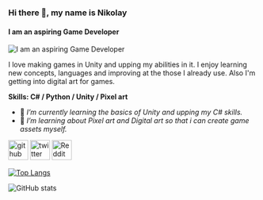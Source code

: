 ### Hi there 👋, my name is Nikolay
#### I am an aspiring Game Developer
![I am an aspiring Game Developer](https://arturssmirnovs.github.io/github-profile-readme-generator/images/banner.png)

I love making games in Unity and upping my abilities in it. I enjoy learning new concepts, languages and improving at the those I already use. Also I'm getting into digital art for games.

**Skills: C# / Python / Unity / Pixel art**

- 🌱 *I’m currently learning the basics of Unity and upping my C# skills.*
- 🌱 *I’m learning about Pixel art and Digital art so that i can create game assets myself.* 


[<img src='https://cdn.jsdelivr.net/npm/simple-icons@3.0.1/icons/github.svg' alt='github' height='40'>](https://github.com/nikolaytabalyov)  [<img src='https://cdn.jsdelivr.net/npm/simple-icons@3.0.1/icons/twitter.svg' alt='twitter' height='40'>](https://twitter.com/nikolaytabalyov)  [<img src='https://cdn.jsdelivr.net/npm/simple-icons@3.0.1/icons/reddit.svg' alt='Reddit' height='40'>](https://www.reddit.com/user/nikolaytabalyov)  

[![Top Langs](https://github-readme-stats.vercel.app/api/top-langs/?username=nikolaytabalyov)](https://github.com/anuraghazra/github-readme-stats)

![GitHub stats](https://github-readme-stats.vercel.app/api?username=nikolaytabalyov&show_icons=true)  

 

